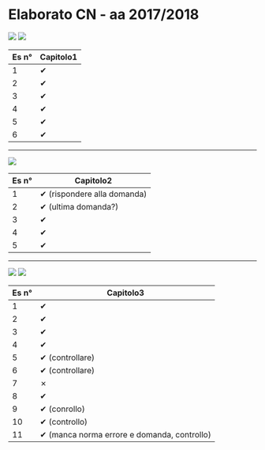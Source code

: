 # Elaborato CN - aa 2017/2018

<img src="assets/esercizielaborato_cap1/esercizielaborato_cap1-1.jpg">
<img src="assets/esercizielaborato_cap1/esercizielaborato_cap1-2.jpg">

| Es n° | Capitolo1 |
| ----- | --------- |
| 1     | ✔         |
| 2     | ✔         |
| 3     | ✔         |
| 4     | ✔         |
| 5     | ✔         |
| 6     | ✔         |

<hr>

<img src="assets/esercizielaborato_cap2/esercizielaborato_cap2-1.jpg">

| Es n° | Capitolo2                   |
| ----- | --------------------------- |
| 1     | ✔ (rispondere alla domanda) |
| 2     | ✔ (ultima domanda?)         |
| 3     | ✔                           |
| 4     | ✔                           |
| 5     | ✔                           |

<hr>

<img src="assets/esercizielaborato_cap3/esercizielaborato_cap3-1.jpg">
<img src="assets/esercizielaborato_cap3/esercizielaborato_cap3-2.jpg">

| Es n° | Capitolo3                                   |
| ----- | ------------------------------------------- |
| 1     | ✔                                           |
| 2     | ✔                                           |
| 3     | ✔                                           |
| 4     | ✔                                           |
| 5     | ✔ (controllare)                             |
| 6     | ✔ (controllare)                             |
| 7     | ✗                                           |
| 8     | ✔                                           |
| 9     | ✔ (conrollo)                                |
| 10    | ✔ (controllo)                               |
| 11    | ✔ (manca norma errore e domanda, controllo) |
